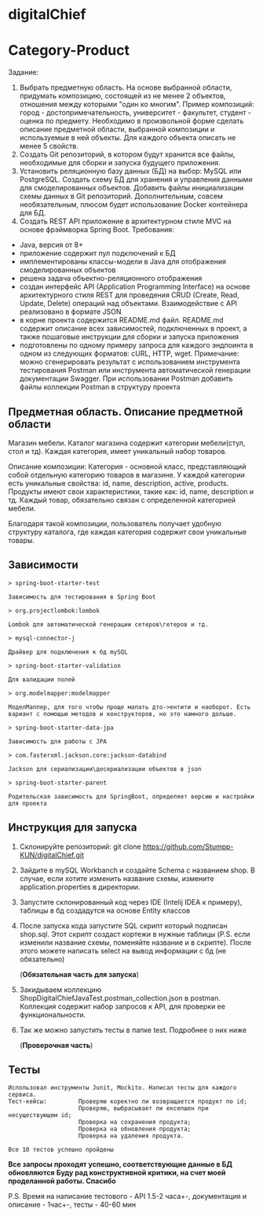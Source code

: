 # digitalChief

# Category-Product

Задание:
1. Выбрать предметную область. На основе выбранной области, придумать композицию,
состоящей из не менее 2 объектов, отношения между которыми "один ко многим". Пример
композиций: город - достопримечательность, университет - факультет, студент - оценка
по предмету. Необходимо в произвольной форме сделать описание предметной области,
выбранной композиции и используемые в ней объекты. Для каждого объекта описать не
менее 5 свойств.
2. Создать Git репозиторий, в котором будут хранится все файлы, необходимые для
сборки и запуска будущего приложения.
3. Установить реляционную базу данных (БД) на выбор: MySQL или PostgreSQL. Создать
схему БД для хранения и управления данными для смоделированных объектов. Добавить
файлы инициализации схемы данных в Git репозиторий. Дополнительным, совсем
необязательным, плюсом будет использование Docker контейнера для БД.
4. Создать REST API приложение в архитектурном стиле MVC на основе фрэймворка
Spring Boot. Требования:
 - Java, версия от 8+
 - приложение содержит пул подключений к БД
 - имплементированы классы-модели в Java для отображения смоделированных
объектов
 - решена задача объектно-реляционного отображения
 - создан интерфейс API (Application Programming Interface) на основе архитектурного
стиля REST для проведения CRUD (Create, Read, Update, Delete) операций над
объектами. Взаимодействие с API реализовано в формате JSON
 - в корне проекта содержится README.md файл. README.md содержит описание всех
зависимостей, подключенных в проект, а также пошаговые инструкции для сборки и
запуска приложения
 - подготовлены по одному примеру запроса для каждого эндпоинта в одном из
следующих форматов: сURL, HTTP, wget. Примечание: можно сгенерировать результат с
использованием инструмента тестирования Postman или инструмента автоматической
генерации документации Swagger. При использовании Postman добавить файлы
коллекции Postman в структуру проекта


## Предметная область. Описание предметной области

Магазин мебели. Каталог магазина содержит категории мебели(стул, стол и тд). Каждая категория, имеет уникальный набор товаров. 

Описание композиции: Категория - основной класс, представляющий собой отдельную категорию товаров в магазине. У каждой категории есть уникальные свойства: id, name, description, active, products. Продукты имеют свои характеристики, такие как: id, name, description и тд. Каждый товар, обязательно связан с определенной категорией мебели. 

Благодаря такой композиции, пользователь получает удобную структуру каталога, где каждая категория содержит свои уникальные товары.


## Зависимости

    > spring-boot-starter-test 

    Зависимость для тестирования в Spring Boot

    > org.projectlombok:lombok

    Lombok для автоматической генерации сетеров\гетеров и тд.

    > mysql-connector-j

    Драйвер для подключения к бд mySQL

    > spring-boot-starter-validation

    Для валидации полей

    > org.modelmapper:modelmapper

    МоделМаппер, для того чтобы проще мапать дто->ентити и наоборот. Есть вариант с помощью методов и конструкторов, но это намного дольше.

    > spring-boot-starter-data-jpa

    Зависимость для работы с JPA

    > com.fasterxml.jackson.core:jackson-databind

    Jackson для сериализации\десериализации объектов в json

    > spring-boot-starter-parent

    Родительская зависимость для SpringBoot, определяет версию и настройки для проекта



## Инструкция для запуска

1. Склонируйте репозиторий: git clone https://github.com/Stumpp-KUN/digitalChief.git

2. Зайдите в mySQL Workbanch и создайте Schema с названием shop. В случае, если хотите изменить название схемы, измените application.properties в директории.

3. Запустите склонированный код через IDE (Intelij IDEA к примеру), таблицы в бд создадутся на основе Entity классов

4. После запуска кода запустите SQL скрипт который подписан shop.sql. Этот скрипт создаст кортежи в нужные таблицы (P.S. если изменили название схемы, поменяйте название и в скрипте). После этого можете написать select на вывод информации с бд (не обязательно)

    (**Обязательная часть для запуска**)

5. Закидываем коллекцию ShopDigitalChiefJavaTest.postman_collection.json в postman. Коллекция содержит набор запросов к API, для проверки ее функциональности.

6. Так же можно запустить тесты в папке test. Подробнее о них ниже

    (**Проверочная часть**)



## Тесты

    Использовал инструменты Junit, Mockito. Написал тесты для каждого сервиса.
    Тест-кейсы:         Проверяю коректно ли возвращается продукт по id; 
                        Проверяю, выбрасывает ли ексепшен при несуществующем id;
                        Проверка на сохранения продукта;
                        Проверка на обновления продукта;
                        Проверка на удаления продукта.

    Все 10 тестов успешно пройдены

**Все запросы проходят успешно, соответствующие данные в БД обновляются**
**Буду рад конструктивной критики, на счет моей проделанной работы. Спасибо**

P.S. Время на написание тестового - API 1.5-2 часа+-, документация и описание - 1час+-, тесты - 40-60 мин


